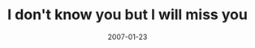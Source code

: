 ---
layout: base.njk
title : 'I don&#39;t know you but I will miss you' 
view_title : 'I don&#39;t know you but I will miss you' 
year : '2007' 
date : '2007-01-23' 
img_file : '/drawing/idontknowyoubutiwillmissyou.png' 
html_file : 'idontknowyoubutiwillmissyou' 
next_html : 'iloveyoubuticant.html' 
year_order : '17' 
permalink : "title/{{html_file}}.html"
---